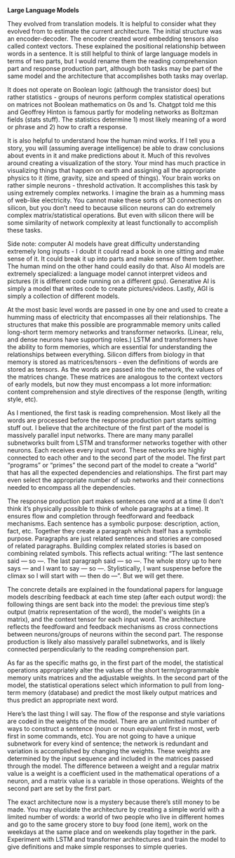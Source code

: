 **Large Language Models**

They evolved from translation models. It is helpful to consider what they evolved from to estimate the current architecture. The initial structure was an encoder-decoder. The encoder created word embedding tensors also called context vectors. These explained the positional relationship between words in a sentence. It is still helpful to think of large language models in terms of two parts, but I would rename them the reading comprehension part and response production part, although both tasks may be part of the same model and the architecture that accomplishes both tasks may overlap.

It does not operate on Boolean logic (although the transistor does) but rather statistics - groups of neurons perform complex statistical operations on matrices not Boolean mathematics on 0s and 1s. Chatgpt told me this and Geoffrey Hinton is famous partly for modeling networks as Boltzman fields (stats stuff). The statistics determine 1) most likely meaning of a word or phrase and 2) how to craft a response.

It is also helpful to understand how the human mind works. If I tell you a story, you will (assuming average intelligence) be able to draw conclusions about events in it and make predictions about it. Much of this revolves around creating a visualization of the story. Your mind has much practice in visualizing things that happen on earth and assigning all the appropriate physics to it (time, gravity, size and speed of things). Your brain works on rather simple neurons - threshold activation. It accomplishes this task by using extremely complex networks. I imagine the brain as a humming mass of web-like electricity. You cannot make these sorts of 3D connections on silicon, but you don’t need to because silicon neurons can do extremely complex matrix/statistical operations. But even with silicon there will be some similarity of network complexity at least functionally to accomplish these tasks.

Side note: computer AI models have great difficulty understanding extremely long inputs - I doubt it could read a book in one sitting and make sense of it. It could break it up into parts and make sense of them together. The human mind on the other hand could easily do that. Also AI models are extremely specialized: a language model cannot interpret videos and pictures (it is different code running on a different gpu). Generative AI is simply a model that writes code to create pictures/videos. Lastly, AGI is simply a collection of different models.

At the most basic level words are passed in one by one and used to create a humming mass of electricity that encompasses all their relationships. The structures that make this possible are programmable memory units called long-short term memory networks and transformer networks. (Linear, relu, and dense neurons have supporting roles.) LSTM and transformers have the ability to form memories, which are essential for understanding the relationships between everything. Silicon differs from biology in that memory is stored as matrices/tensors - even the definitions of words are stored as tensors. As the words are passed into the network, the values of the matrices change. These matrices are analogous to the context vectors of early models, but now they must encompass a lot more information: content comprehension and style directives of the response (length, writing style, etc).

As I mentioned, the first task is reading comprehension. Most likely all the words are processed before the response production part starts spitting stuff out. I believe that the architecture of the first part of the model is massively parallel input networks. There are many many parallel subnetworks built from LSTM and transformer networks together with other neurons. Each receives every input word. These networks are highly connected to each other and to the second part of the model. The first part “programs” or “primes” the second part of the model to create a “world” that has all the expected dependencies and relationships. The first part may even select the appropriate number of sub networks and their connections needed to encompass all the dependencies.

The response production part makes sentences one word at a time (I don’t think it’s physically possible to think of whole paragraphs at a time). It ensures flow and completion through feedforward and feedback mechanisms. Each sentence has a symbolic purpose: description, action, fact, etc. Together they create a paragraph which itself has a symbolic purpose. Paragraphs are just related sentences and stories are composed of related paragraphs. Building complex related stories is based on combining related symbols. This reflects actual writing: “The last sentence said — so —. The last paragraph said — so —. The whole story up to here says — and I want to say — so —. Stylistically, I want suspense before the climax so I will start with — then do —”. But we will get there.

The concrete details are explained in the foundational papers for language models describing feedback at each time step (after each output word): the following things are sent back into the model: the previous time step’s output (matrix representation of the word), the model's weights (in a matrix), and the context tensor for each input word. The architecture reflects the feedfoward and feedback mechanisms as cross connections between neurons/groups of neurons within the second part. The response production is likely also massively parallel subnetworks, and is likely connected perpendicularly to the reading comprehension part.

As far as the specific maths go, in the first part of the model, the statistical operations appropriately alter the values of the short term/programmable memory units matrices and the adjustable weights. In the second part of the model, the statistical operations select which information to pull from long-term memory (database) and predict the most likely output matrices and thus predict an appropriate next word.

Here’s the last thing I will say. The flow of the response and style variations are coded in the weights of the model. There are an unlimited number of ways to construct a sentence (noun or noun equivalent first in most, verb first in some commands, etc). You are not going to have a unique subnetwork for every kind of sentence; the network is redundant and variation is accomplished by changing the weights. These weights are determined by the input sequence and included in the matrices passed through the model. The difference between a weight and a regular matrix value is a weight is a coefficient used in the mathematical operations of a neuron, and a matrix value is a variable in those operations. Weights of the second part are set by the first part.

The exact architecture now is a mystery because there’s still money to be made. You may elucidate the architecture by creating a simple world with a limited number of words: a world of two people who live in different homes and go to the same grocery store to buy food (one item), work on the weekdays at the same place and on weekends play together in the park. Experiment with LSTM and transformer architectures and train the model to give definitions and make simple responses to simple queries.